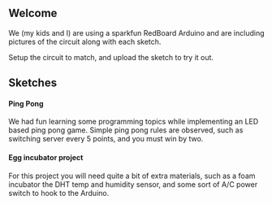 ## Welcome

We (my kids and I) are using a sparkfun RedBoard Arduino and are including
pictures of the circuit along with each sketch.

Setup the circuit to match, and upload the sketch to try it out.


## Sketches

#### Ping Pong
We had fun learning some programming topics while implementing
an LED based ping pong game. Simple ping pong rules are observed, such as
switching server every 5 points, and you must win by two.


#### Egg incubator project
For this project you will need quite a bit of extra materials, such as a foam incubator
the DHT temp and humidity sensor, and some sort of A/C power switch to hook to the Arduino.


